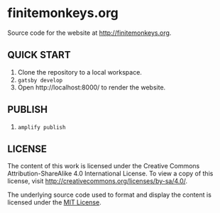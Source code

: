 # finitemonkeys.org

Source code for the website at http://finitemonkeys.org.

## QUICK START

1. Clone the repository to a local workspace.
2. `gatsby develop`
3. Open http://localhost:8000/ to render the website.

## PUBLISH

1. `amplify publish`

## LICENSE

The content of this work is licensed under the Creative Commons Attribution-ShareAlike 4.0 International License.
To view a copy of this license, visit http://creativecommons.org/licenses/by-sa/4.0/.

The underlying source code used to format and display the content is licensed under the
[MIT License](https://github.com/FiniteMonkeys/finitemonkeys.org/blob/master/LICENSE).
